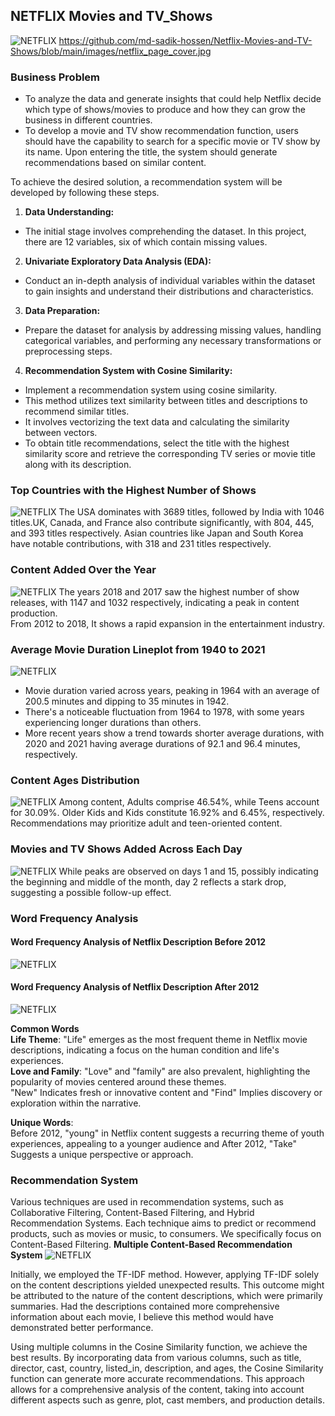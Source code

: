 ## NETFLIX Movies and TV_Shows
![NETFLIX](https://github.com/md-sadik-hossen/Netflix-Movies-and-TV-Shows/blob/main/images/netflix_page_cover.jpg)
 https://github.com/md-sadik-hossen/Netflix-Movies-and-TV-Shows/blob/main/images/netflix_page_cover.jpg

### Business Problem <br>
- To analyze the data and generate insights that could help Netflix decide which type of shows/movies to produce and how they can grow the business in different countries.<br>
- To develop a movie and TV show recommendation function, users should have the capability to search for a specific movie or TV show by its name. Upon entering the title, the system should generate recommendations based on similar content. <br>

To achieve the desired solution, a recommendation system will be developed by following these steps.

1. **Data Understanding:**
  - The initial stage involves comprehending the dataset. In this project, there are 12 variables, six of which contain missing values.

2. **Univariate Exploratory Data Analysis (EDA):**
  - Conduct an in-depth analysis of individual variables within the dataset to gain insights and understand their distributions and characteristics.

3. **Data Preparation:**
  - Prepare the dataset for analysis by addressing missing values, handling categorical variables, and performing any necessary transformations or preprocessing steps.

4. **Recommendation System with Cosine Similarity:**
  - Implement a recommendation system using cosine similarity.
  - This method utilizes text similarity between titles and descriptions to recommend similar titles.
  - It involves vectorizing the text data and calculating the similarity between vectors.
  - To obtain title recommendations, select the title with the highest similarity score and retrieve the corresponding TV series or movie title along with its description.

### Top Countries with the Highest Number of Shows
![NETFLIX](https://github.com/md-sadik-hossen/Netflix-Movies-and-TV-Shows/blob/main/images/1.2%20Top%2015%20Countries%20with%20the%20Highest%20Number%20of%20Shows.png)
The USA dominates with 3689 titles, followed by India with 1046 titles.UK, Canada, and France also contribute significantly, with 804, 445, and 393 titles respectively. Asian countries like Japan and South Korea have notable contributions, with 318 and 231 titles respectively.

### Content Added Over the Year
![NETFLIX](https://github.com/md-sadik-hossen/Netflix-Movies-and-TV-Shows/blob/main/images/1.3%20Content%20Added%20Over%20the%20Year%20(After%202000).png)
The years 2018 and 2017 saw the highest number of show releases, with 1147 and 1032 respectively, indicating a peak in content production. <br>
From 2012 to 2018, It shows a rapid expansion in the entertainment industry.

### Average Movie Duration Lineplot from 1940 to 2021
![NETFLIX](https://github.com/md-sadik-hossen/Netflix-Movies-and-TV-Shows/blob/main/images/4.1%20Average%20Movie%20Duration%20Over%20Years.png)

- Movie duration varied across years, peaking in 1964 with an average of 200.5 minutes and dipping to 35 minutes in 1942.
- There's a noticeable fluctuation from 1964 to 1978, with some years experiencing longer durations than others.
- More recent years show a trend towards shorter average durations, with 2020 and 2021 having average durations of 92.1 and 96.4 minutes, respectively.

### Content Ages Distribution
![NETFLIX](https://github.com/md-sadik-hossen/Netflix-Movies-and-TV-Shows/blob/main/images/8.1%20Ages%20Distribution.png)
Among content, Adults comprise 46.54%, while Teens account for 30.09%. Older Kids and Kids constitute 16.92% and 6.45%, respectively. Recommendations may prioritize adult and teen-oriented content.

### Movies and TV Shows Added Across Each Day
![NETFLIX](https://github.com/md-sadik-hossen/Netflix-Movies-and-TV-Shows/blob/main/images/9.2%20Movies%20and%20TV%20Shows%20Added%20Across%20Each%20Day.png)
While peaks are observed on days 1 and 15, possibly indicating the beginning and middle of the month, day 2 reflects a stark drop, suggesting a possible follow-up effect.

### Word Frequency Analysis
#### Word Frequency Analysis of Netflix Description Before 2012
![NETFLIX](https://github.com/md-sadik-hossen/Netflix-Movies-and-TV-Shows/blob/main/images/10.2%20Word%20Frequency%20Analysis%20of%20Netflix%20Description%20Before%202012.png)
#### Word Frequency Analysis of Netflix Description After 2012
![NETFLIX](https://github.com/md-sadik-hossen/Netflix-Movies-and-TV-Shows/blob/main/images/10.3%20Word%20Frequency%20Analysis%20of%20Netflix%20Description%20After%202012.png)

**Common Words** <br>
**Life Theme**: "Life" emerges as the most frequent theme in Netflix movie descriptions, indicating a focus on the human condition and life's experiences.<br>
**Love and Family**: "Love" and "family" are also prevalent, highlighting the popularity of movies centered around these themes.<br>
"New" Indicates fresh or innovative content and "Find" Implies discovery or exploration within the narrative.<br>

**Unique Words**:<br>
Before 2012, "young" in Netflix content suggests a recurring theme of youth experiences, appealing to a younger audience and After 2012, "Take" Suggests a unique perspective or approach.


### Recommendation System
Various techniques are used in recommendation systems, such as Collaborative Filtering, Content-Based Filtering, and Hybrid Recommendation Systems. Each technique aims to predict or recommend products, such as movies or music, to consumers. We specifically focus on Content-Based Filtering.
**Multiple Content-Based Recommendation System**
![NETFLIX](https://github.com/md-sadik-hossen/Netflix-Movies-and-TV-Shows/blob/main/images/Recommendation%20system.JPG)

Initially, we employed the TF-IDF method. However, applying TF-IDF solely on the content descriptions yielded unexpected results. This outcome might be attributed to the nature of the content descriptions, which were primarily summaries. Had the descriptions contained more comprehensive information about each movie, I believe this method would have demonstrated better performance.

Using multiple columns in the Cosine Similarity function, we achieve the best results. By incorporating data from various columns, such as title, director, cast, country, listed_in, description, and ages, the Cosine Similarity function can generate more accurate recommendations. This approach allows for a comprehensive analysis of the content, taking into account different aspects such as genre, plot, cast members, and production details.
